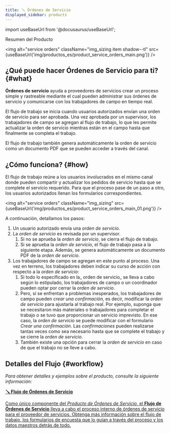 ```yaml
---
title: 🪛 Órdenes de Servicio
displayed_sidebar: products
---
```


import useBaseUrl from '@docusaurus/useBaseUrl'; 

<span className="hero__title">Resumen del Producto</span>
<br/>

<img alt="service orders" className="img_sizing item shadow--tl" src={useBaseUrl('img/productos_es/product_service_orders_main.png')} />
<br/>

## ¿Qué puede hacer Órdenes de Servicio para ti? {#what}
**Órdenes de servicio** ayuda a proveedores de servicios crear un proceso simple y rastreable mediante el cual pueden administrar sus órdenes de servicio y comunicarse con los trabajadores de campo en tiempo real.

El flujo de trabajo se inicia cuando usuarios autorizados envían una orden de servicio para ser aprobada. Una vez aprobada por un supervisor, los trabajadores de campo se agregan al flujo de trabajo, lo que les permite actualizar la orden de servicio mientras están en el campo hasta que finalmente se completa el trabajo.

El flujo de trabajo también genera automáticamente la orden de servicio como un documento PDF que se pueden acceder a través del canal.

## ¿Cómo funciona? {#how}
El flujo de trabajo reúne a los usuarios involucrados en el mismo canal donde pueden compartir y actualizar los pedidos de servicio hasta que se complete el servicio requerido. Para que el proceso pase de un paso a otro, los usuarios autorizados llenan los formularios correspondientes.

<img alt="service orders" className="img_sizing" src={useBaseUrl('img/productos_es/product_service_orders_main_01.png')} />
<br/>

A continuación, detallamos los pasos:
1. Un usuario autorizado envía una _orden de servicio_.
2. La _orden de servicio_ es revisada por un supervisor.
    1. Si no se aprueba la _orden de servicio_, se cierra el flujo de trabajo.
    2. Si se aprueba la _orden de servicio_, el flujo de trabajo pasa a la siguiente etapa. Además, se genera automáticamente un documento PDF de la _orden de servicio_.
3. Los trabajadores de campo se agregan en este punto al proceso. Una vez en terreno, los trabajadores deben indicar su curso de acción con respecto a la _orden de servicio_:
    1. Si todo lo especificado en la_ orden de servicio_ se lleva a cabo según lo estipulado, los trabajadores de campo o un coordinador pueden optar por cerrar la _orden de servicio_.
    2. Pero, si se enfrentan a problemas inesperados, los trabajadores de campo pueden _crear una confirmación_, es decir, modificar la _orden de servicio_ para ajustarla al trabajo real. Por ejemplo, suponga que se necesitaron más materiales o trabajadores para completar el trabajo o se tuvo que proporcionar un servicio imprevisto. En ese caso, la _orden de servicio_ se puede modificar con el formulario _Crear una confirmación_. Las _confirmaciones_ pueden realizarse tantas veces como sea necesario hasta que se complete el trabajo y se cierre la _orden de servicio_.
    3. También existe una opción para cerrar la _orden de servicio_ en caso de que el trabajo no se lleve a cabo.

## Detalles del Flujo {#workflow}
_Para obtener detalles y ejemplos sobre el producto, consulte la siguiente información:_

<div className="container">
<div className="row">

<div className="col col--12 margin-bottom--lg">
<a className="card2 padding--lg cardContainer_qNfC" href="/docs/products/service_orders/workflow_overview">

<span className="hero__subtitle"><b>🪛 Flujo de Órdenes de Servicio</b></span> 

Como único componente del _Producto de Órdenes de Servicio_, el **Flujo de Órdenes de Servicio** lleva a cabo el proceso interno de órdenes de servicio para el proveedor de servicios. Obtenga más información sobre el flujo de trabajo, los formularios de encuesta que lo guían a través del proceso y los datos maestros detrás de todo.

</a>
</div>
</div>
</div>
<br/>

